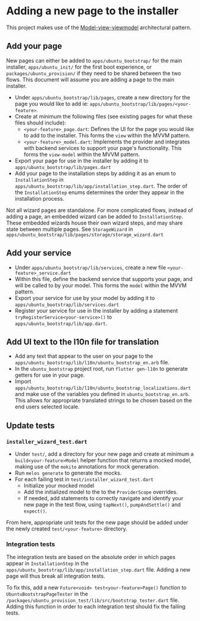 # Adding a new page to the installer

This project makes use of the [Model-view-viewmodel](https://en.wikipedia.org/wiki/Model%E2%80%93view%E2%80%93viewmodel)
architectural pattern.

## Add your page
New pages can either be added to `apps/ubuntu_bootstrap/` for the main installer, `apps/ubuntu_init/`
for the first boot experience, or `packages/ubuntu_provision/` if they need to be shared between
the two flows. This document will assume you are adding a page to the main installer.

- Under `apps/ubuntu_bootstrap/lib/pages`, create a new directory for the page you would like to add
ie: `apps/ubuntu_bootstrap/lib/pages/<your-feature>`.
- Create at minimum the following files (see existing pages for what these files should include):
	- `<your-feature>_page.dart`: Defines the UI for the page you would like to add to the installer.
    This forms the `view` within the MVVM pattern.
	- `<your-feature>_model.dart`: Implements the provider and integrates with backend services to
    support your page's functionality. This forms the `view-model` within the MVVM pattern.
- Export your page for use in the installer by adding it to `apps/ubuntu_bootstrap/lib/pages.dart`
- Add your page to the installation steps by adding it as an enum to `InstallationStep` in 
`apps/ubuntu_bootstrap/lib/app/installation_step.dart`. The order of the `InstallationStep` enums 
determines the order they appear in the installation process.

Not all wizard pages are standalone. For more complicated flows, instead of adding a page, an 
embedded wizard can be added to `InstallationStep`. These embedded wizards house their own wizard
steps, and may share state between multiple pages. See `StorageWizard` in
`apps/ubuntu_bootstrap/lib/pages/storage/storage_wizard.dart`

## Add your service
- Under `apps/ubuntu_bootstrap/lib/services`, create a new file `<your-feature>_service.dart`
- Within this file, define the backend service that supports your page, and will be called to by 
your model. This forms the `model` within the MVVM pattern.
- Export your service for use by your model by adding it to
`apps/ubuntu_bootstrap/lib/services.dart`
- Register your service for use in the installer by adding a statement 
`tryRegisterService<your-service>()` to `apps/ubuntu_bootstrap/lib/app.dart`.

## Add UI text to the l10n file for translation
- Add any text that appear to the user on your page to the
`apps/ubuntu_bootstrap/lib/l10n/ubuntu_bootstrap_en.arb` file.
- In the `ubuntu_bootstrap` project root, run `flutter gen-l10n` to generate getters for use in your
page.
- Import `apps/ubuntu_bootstrap/lib/l10n/ubuntu_bootstrap_localizations.dart` and make use of the 
variables you defined in `ubuntu_bootstrap_en.arb`. This allows for appropriate translated strings 
to be chosen based on the end users selected locale.

## Update tests 
### `installer_wizard_test.dart`
- Under `test/`, add a directory for your new page and create at minimum a `build<your-feature>Model`
helper function that returns a mocked model, making use of the `mokito` annotations for mock generation.
- Run `melos generate` to generate the mocks.
- For each failing test in `test/installer_wizard_test.dart`
	- Initialize your mocked model
	- Add the initialized model to the to the `ProviderScope` overrides.
	- If needed, add statements to correctly navigate and identify your new page in the test flow, 
    using `tapNext()`, `pumpAndSettle()` and `expect()`.

From here, appropriate unit tests for the new page should be added under the newly created 
`test/<your-feature>` directory. 

### Integration tests
The integration tests are based on the absolute order in which pages appear in `InstallationStep` 
in the `apps/ubuntu_bootstrap/lib/app/installation_step.dart` file. Adding a new page will thus 
break all integration tests. 

To fix this, add a new `Future<void> test<your-feature>Page()` function to 
`UbuntuBootstrapPageTester` in the `/packages/ubuntu_provision_test/lib/src/bootstrap_tester.dart`
file. Adding this function in order to each integration test should fix the failing tests.
